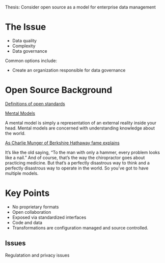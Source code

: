 Thesis: Consider open source as a model for enterprise data management

# The Issue
* Data quality
* Complexity
* Data governance

Common options include:
* Create an organization responsible for data governance


# Open Source Background

[Definitions of open standards](http://en.wikipedia.org/wiki/Open_standard)

[Mental Models](http://www.farnamstreetblog.com/mental-models/)

  A mental model is simply a representation of an external reality inside your head. 
  Mental models are concerned with understanding knowledge about the world.
  
[As Charlie Munger of Berkshire Hathaway fame explains](http://www.farnamstreetblog.com/a-lesson-on-worldly-wisdom/)

  It’s like the old saying, “To the man with only a hammer, every problem looks like a nail.” And of course, that’s the way
  the chiropractor goes about practicing medicine. But that’s a perfectly disastrous way to think and a perfectly disastrous
  way to operate in the world. So you’ve got to have multiple models.

# Key Points
* No proprietary formats
* Open collaboration
* Exposed via standardized interfaces
* Code and data
* Transformations are configuration managed and source controlled.  

## Issues
Regulatation and privacy issues

